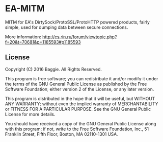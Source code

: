 # EA-MITM
MITM for EA's DirtySock/ProtoSSL/ProtoHTTP powered products, fairly simple, used for dumping data between secure connections.

More information: http://cs.rin.ru/forum/viewtopic.php?f=20&t=70681&p=1185593#p1185593

## License
Copyright (C) 2016 Baggie. All Rights Reserved.

This program is free software; you can redistribute it and/or modify
it under the terms of the GNU General Public License as published by
the Free Software Foundation; either version 2 of the License, or any 
later version.

This program is distributed in the hope that it will be useful,
but WITHOUT ANY WARRANTY; without even the implied warranty of
MERCHANTABILITY or FITNESS FOR A PARTICULAR PURPOSE.  See the
GNU General Public License for more details.

You should have received a copy of the GNU General Public License along
with this program; if not, write to the Free Software Foundation, Inc.,
51 Franklin Street, Fifth Floor, Boston, MA 02110-1301 USA.